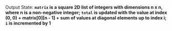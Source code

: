 Output State: **`matrix` is a square 2D list of integers with dimensions n x n, where n is a non-negative integer; `total` is updated with the value at index (0, 0) + matrix[0][n - 1] + sum of values at diagonal elements up to index i; `i` is incremented by 1**